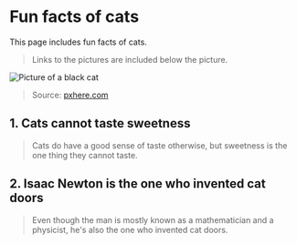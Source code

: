 # **Fun facts of cats**
This page includes fun facts of cats.

> Links to the pictures are included below the picture.

![Picture of a black cat](https://c.pxhere.com/photos/66/6d/cat_animal_pet_eyes_animal_world_cat's_eyes_cat_face_mammal-1234967.jpg!d)

> Source: [pxhere.com](https://pxhere.com/en/photo/1234967)

## 1. Cats cannot taste sweetness

> Cats do have a good sense of taste otherwise, but sweetness is the one thing they cannot taste.

## 2. Isaac Newton is the one who invented cat doors

> Even though the man is mostly known as a mathematician and a physicist, he's also the one who invented cat doors. 
